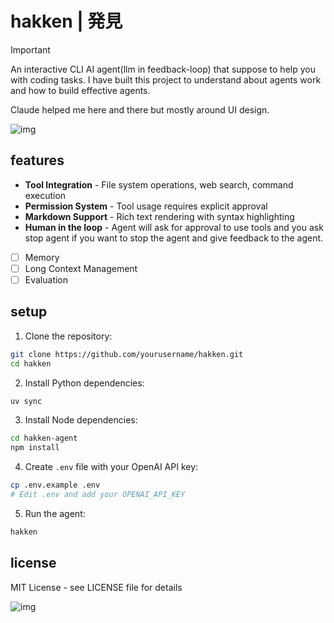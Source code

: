 # hakken | 発見

>[!IMPORTANT]
>
> An interactive CLI AI agent(llm in feedback-loop) that suppose to help you with coding tasks.
> I have built this project to understand about agents work and how to build effective agents.
> 
> Claude helped me here and there but mostly around UI design.

![img](./assets/hakken.png)

## features

- **Tool Integration** - File system operations, web search, command execution
- **Permission System** - Tool usage requires explicit approval
- **Markdown Support** - Rich text rendering with syntax highlighting
- **Human in the loop** - Agent will ask for approval to use tools and you ask stop agent if you want to stop the agent and give feedback to the agent.
- [ ] Memory 
- [ ] Long Context Management
- [ ] Evaluation 

## setup

1. Clone the repository:
```bash
git clone https://github.com/yourusername/hakken.git
cd hakken
```

2. Install Python dependencies:
```bash
uv sync
```

3. Install Node dependencies:
```bash
cd hakken-agent
npm install
```

4. Create `.env` file with your OpenAI API key:
```bash
cp .env.example .env
# Edit .env and add your OPENAI_API_KEY
```
5. Run the agent:
```bash
hakken
```


## license

MIT License - see LICENSE file for details

![img](./assets/hakken-bye.png)
